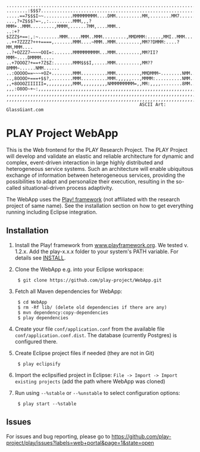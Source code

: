 	...........................................................................
	........:$$$7..............................................................
	.....==7$$$I~~...........MMMMMMMMM....DMM..........MM,........MM7......MM..
	...,?+Z$$$?=~,,:.........MMM,,,?MMM+..MMM.........,MMMM,......7MM,....MMM..
	..:+?$ZZZ$+==:,:~........MMM.....MMM..MMM.........,MMDMMM:.....,MMI..MMM...
	..++7ZZZZ?+++====,.......MMM....~MMM..MMM.........,MM??DMMM:....?MM,MMM....
	..?+OZZZ7~~~~OOI=:.......MMMMMMMMMM...MMM.........,MM?II?MMM~....DMMMM.....
	..+7OOOZ?+==+7Z$Z:.......MMM$$$I,.....MMM.........,MM??8MMM~......NMM......
	..:OOOOO==~~~+OZ+........MMM..........MMM.........,MMDMMM~........NMM......
	..,8OOOO+===+$$?,........MMM..........MMM.,,,,,...,MMMM:..........NMM......
	,,+8OOOZIIIIII=,,,,,,,,,,MMM,,,,,,,,,,NMMMMMMMMM=,,MM:,,,,........8MM......
	,,,:O8OO~+~:,,,,,,,,,,,,,,,,,,,,,,,,,,,,,,,,,,,,,,,,,,,,,,,,,,,,,,,,,,,,,,,
	,,,,,,,,,,,,,,,,,,,,,,,,,,,,,,,,,,,,,,,,,,,,,,,,,,,,,,,,,,,,,,,,,,,,,,,,,,,
	,,,,,,,,,,,,,,,,,,,,,,,,,,,,,,,,,,,,,,,,,,,,,,,,,,,,,,,,,,,,,,,,,,,,,,,,,,,
													  ASCII Art: GlassGiant.com

PLAY Project WebApp
===================
This is the Web frontend for the PLAY Research Project. The PLAY Project will
develop and validate an elastic and reliable architecture for dynamic and
complex, event-driven interaction in large highly distributed and heterogeneous
service systems. Such an architecture will enable ubiquitous exchange of
information between heterogeneous services, providing the possibilities to adapt
and personalize their execution, resulting in the so-called situational-driven
process adaptivity.

The WebApp uses the [Play! framework](http://www.playframework.org) (not affiliated
with the research project of same name). See the installation section on how to get
everything running including Eclipse integration.

Installation
-------------
1. Install the Play! framework from www.playframework.org. We tested v. 1.2.x. Add the play-x.x.x folder to your system's PATH variable. For details see [INSTALL](INSTALL.md).

2. Clone the WebApp e.g. into your Eclipse workspace:

		$ git clone https://github.com/play-project/WebApp.git

3. Fetch all Maven dependencies for WebApp:

		$ cd WebApp
		$ rm -Rf lib/ (delete old dependencies if there are any)
		$ mvn dependency:copy-dependencies
		$ play dependencies

4. Create your file `conf/application.conf` from the available file `conf/application.conf.dist`. The database (currently Postgres) is configured there.

5. Create Eclipse project files if needed (they are not in Git)

		$ play eclipsify

6. Import the eclipsified project in Eclipse:
`File -> Import -> Import existing projects` (add the path where WebApp was cloned)

7. Run using `--%stable` or `--%unstable` to select configuration options:

		$ play start --%stable

Issues
------
For issues and bug reporting, please go to https://github.com/play-project/play/issues?labels=web+portal&page=1&state=open
